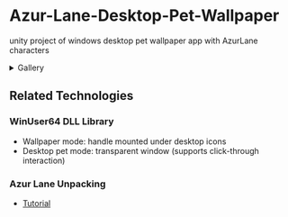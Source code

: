 # Azur-Lane-Desktop-Pet-Wallpaper
unity project of windows desktop pet wallpaper app with AzurLane characters

<details>
  <summary>Gallery</summary>

<img src="./docs/images/Desktop Screenshot 2025.09.17 - 20.04.59.85.png" width="600"/>
<img src="./docs/images/Desktop Screenshot 2025.09.17 - 20.05.19.04.png" width="600"/>
<img src="./docs/images/Desktop Screenshot 2025.09.17 - 20.05.54.20.png" width="600"/>

<img src="./docs/images/Desktop Screenshot 2025.09.17 - 20.06.16.02.png" width="600"/>
<img src="./docs/images/Desktop Screenshot 2025.09.17 - 20.06.27.80.png" width="600"/>
<img src="./docs/images/Desktop Screenshot 2025.09.17 - 20.07.00.35.png" width="600"/>

</details>


## Related Technologies

### WinUser64 DLL Library
- Wallpaper mode: handle mounted under desktop icons  
- Desktop pet mode: transparent window (supports click-through interaction)  

### Azur Lane Unpacking
- [Tutorial](./AzurlaneExtractTutorial/Tutorial.md)  




